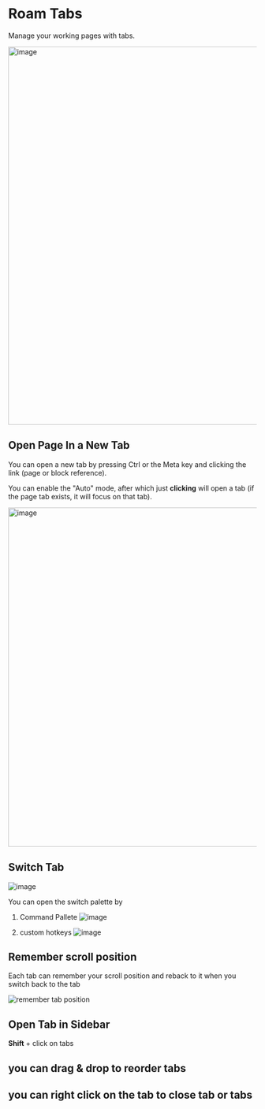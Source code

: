 # Roam Tabs

Manage your working pages with tabs.

<img width="767" alt="image" src="https://github.com/dive2Pro/roam-tabs/assets/23192045/8423abe5-8697-4b9e-949d-cd707711a4b6">

## Open Page In a New Tab

You can open a new tab by pressing Ctrl or the Meta key and clicking the link (page or block reference).

You can enable the "Auto" mode, after which just **clicking** will open a tab (if the page tab exists, it will focus on that tab).

<img width="688" alt="image" src="https://github.com/dive2Pro/roam-tabs/assets/23192045/08b26378-8358-43fa-8924-4ae6c23975bf">

## Switch Tab

![image](https://github.com/dive2Pro/roam-tabs/assets/23192045/820e8902-0532-4a6e-ab3b-4d1f2d4f123a)


You can open the switch palette by

1. Command Pallete
![image](https://github.com/dive2Pro/roam-tabs/assets/23192045/212bdf80-1c5c-4da3-b545-9db90b8a405d)

2. custom hotkeys
![image](https://github.com/dive2Pro/roam-tabs/assets/23192045/5fe48402-a157-490e-b408-3b57e35bbb25)


## Remember scroll position

Each tab can remember your scroll position and reback to it when you switch back to the tab

![remember tab position](https://github.com/dive2Pro/roam-tabs/assets/23192045/d2413b24-8859-429e-a7a8-44241897aedc)



## Open Tab in Sidebar

**Shift** + click on tabs

## you can drag & drop to reorder tabs

## you can right click on the tab to close tab or tabs




